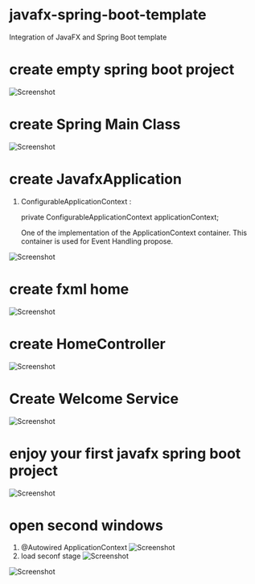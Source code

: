 # javafx-spring-boot-template
Integration of JavaFX and Spring Boot template

# create empty spring boot project

![Screenshot](https://miro.medium.com/max/910/1*DaNjDrcwZ0uzRYU3kyaZdg.png)

# create Spring Main Class

![Screenshot](images/carbon.png)

# create JavafxApplication

1) ConfigurableApplicationContext :

   private ConfigurableApplicationContext applicationContext;
   
   One of the implementation of the ApplicationContext container. This container is used for Event Handling propose.
   


![Screenshot](images/carbon2.png)

# create fxml home

![Screenshot](images/carbon3.png)

# create HomeController

![Screenshot](images/carbon4.png)

# Create Welcome Service

![Screenshot](images/carbon5.png)

# enjoy your first javafx spring boot project

![Screenshot](images/Capture.JPG)

# open second windows

1) @Autowired ApplicationContext
![Screenshot](images/carbon7.png)
2) load seconf stage 
![Screenshot](images/carbon8.png)

![Screenshot](images/carbon6.png)




